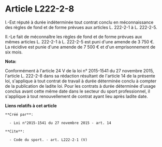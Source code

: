 # Article L222-2-8

I.-Est réputé à durée indéterminée tout contrat conclu en méconnaissance des règles de fond et de forme prévues aux articles
L. 222-2-1 à L. 222-2-5. 

II.-Le fait de méconnaître les règles de fond et de forme prévues aux mêmes articles L. 222-2-1 à L. 222-2-5 est puni d'une
amende de 3 750 €. La récidive est punie d'une amende de 7 500 € et d'un emprisonnement de six mois.

**Nota:**

Conformément à l'article 24 V de la loi n° 2015-1541 du 27 novembre 2015, l'article L. 222-2-8 dans sa rédaction résultant de
l'article 14 de la présente loi, s'applique à tout contrat de travail à durée déterminée conclu à compter de la publication
de ladite loi. Pour les contrats à durée déterminée d'usage conclus avant cette même date dans le secteur du sport
professionnel, il s'applique à tout renouvellement de contrat ayant lieu après ladite date.

**Liens relatifs à cet article**

	**Créé par**:

	  - Loi n°2015-1541 du 27 novembre 2015 - art. 14

	**Cite**:

	  - Code du sport. - art. L222-2-1 (V)
